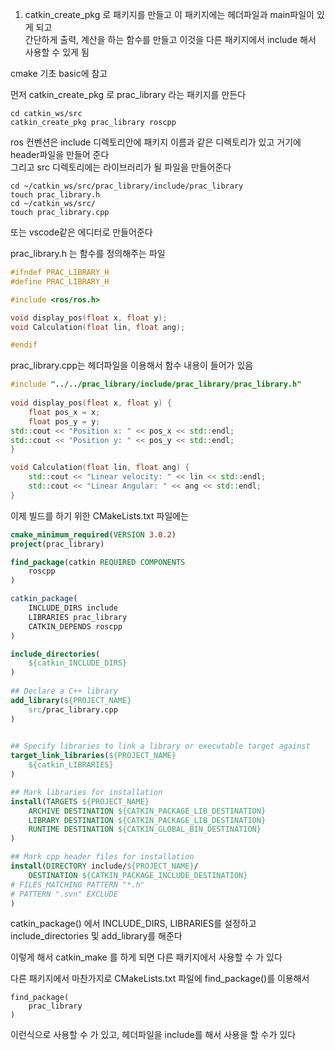 1. catkin_create_pkg 로 패키지를 만들고 이 패키지에는 헤더파일과 main파일이 있게 되고   
간단하게 출력, 계산을 하는 함수를 만들고 이것을 다른 패키지에서 include 해서 사용할 수 있게 됨

cmake 기초 basic에 참고  

먼저 catkin_create_pkg 로 prac_library 라는 패키지를 만든다   
```
cd catkin_ws/src
catkin_create_pkg prac_library roscpp
```

ros 컨벤션은 include 디렉토리안에 패키지 이름과 같은 디렉토리가 있고 거기에 header파일을 만들어 준다    
그리고 src 디렉토리에는 라이브러리가 될 파일을 만들어준다  

```
cd ~/catkin_ws/src/prac_library/include/prac_library
touch prac_library.h
cd ~/catkin_ws/src/
touch prac_library.cpp
```
또는 vscode같은 에디터로 만들어준다   

prac_library.h 는 함수를 정의해주는 파일
```cpp
#ifndef PRAC_LIBRARY_H
#define PRAC_LIBRARY_H

#include <ros/ros.h>

void display_pos(float x, float y);
void Calculation(float lin, float ang);

#endif
```

prac_library.cpp는 헤더파일을 이용해서 함수 내용이 들어가 있음
```cpp
#include "../../prac_library/include/prac_library/prac_library.h"
 
void display_pos(float x, float y) {
	float pos_x = x;
	float pos_y = y;
std::cout << "Position x: " << pos_x << std::endl;
std::cout << "Position y: " << pos_y << std::endl;
}

void Calculation(float lin, float ang) {
	std::cout << "Linear velocity: " << lin << std::endl;
	std::cout << "Linear Angular: " << ang << std::endl;
}
```

이제 빌드를 하기 위한 CMakeLists.txt 파일에는  
```cmake
cmake_minimum_required(VERSION 3.0.2)
project(prac_library)

find_package(catkin REQUIRED COMPONENTS
	roscpp
)

catkin_package(
	INCLUDE_DIRS include
	LIBRARIES prac_library
	CATKIN_DEPENDS roscpp
)

include_directories(
	${catkin_INCLUDE_DIRS}
)
 
## Declare a C++ library
add_library(${PROJECT_NAME}
	src/prac_library.cpp
)

  
## Specify libraries to link a library or executable target against
target_link_libraries(${PROJECT_NAME}
	${catkin_LIBRARIES}
)

## Mark libraries for installation
install(TARGETS ${PROJECT_NAME}
	ARCHIVE DESTINATION ${CATKIN_PACKAGE_LIB_DESTINATION}
	LIBRARY DESTINATION ${CATKIN_PACKAGE_LIB_DESTINATION}
	RUNTIME DESTINATION ${CATKIN_GLOBAL_BIN_DESTINATION}
)

## Mark cpp header files for installation
install(DIRECTORY include/${PROJECT_NAME}/
	DESTINATION ${CATKIN_PACKAGE_INCLUDE_DESTINATION}
# FILES_MATCHING PATTERN "*.h"
# PATTERN ".svn" EXCLUDE
)
```

catkin_package() 에서 INCLUDE_DIRS, LIBRARIES를 설정하고  
include_directories 및 add_library를 해준다  

이렇게 해서 catkin_make 를 하게 되면 다른 패키지에서 사용할 수 가 있다  

다른 패키지에서 마찬가지로 CMakeLists.txt 파일에 find_package()를 이용해서  
```
find_package(
	prac_library
)
```
이런식으로 사용할 수 가 있고,  헤더파일을 include를 해서 사용을 할 수가 있다  


